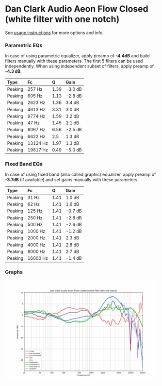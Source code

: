 # Dan Clark Audio Aeon Flow Closed (white filter with one notch)
See [usage instructions](https://github.com/jaakkopasanen/AutoEq#usage) for more options and info.

### Parametric EQs
In case of using parametric equalizer, apply preamp of **-4.4dB** and build filters manually
with these parameters. The first 5 filters can be used independently.
When using independent subset of filters, apply preamp of **-4.3 dB**.

| Type    | Fc       |    Q | Gain    |
|:--------|:---------|:-----|:--------|
| Peaking | 257 Hz   | 1.39 | -3.0 dB |
| Peaking | 605 Hz   | 1.13 | -2.8 dB |
| Peaking | 2623 Hz  | 1.36 | 3.4 dB  |
| Peaking | 4613 Hz  | 3.31 | 3.0 dB  |
| Peaking | 9774 Hz  | 1.59 | 3.2 dB  |
| Peaking | 47 Hz    | 1.45 | 2.1 dB  |
| Peaking | 6067 Hz  | 6.56 | -2.5 dB |
| Peaking | 6622 Hz  | 2.5  | 1.3 dB  |
| Peaking | 13124 Hz | 1.97 | 1.3 dB  |
| Peaking | 19817 Hz | 0.49 | -5.0 dB |

### Fixed Band EQs
In case of using fixed band (also called graphic) equalizer, apply preamp of **-3.7dB**
(if available) and set gains manually with these parameters.

| Type    | Fc       |    Q | Gain    |
|:--------|:---------|:-----|:--------|
| Peaking | 31 Hz    | 1.41 | 1.0 dB  |
| Peaking | 62 Hz    | 1.41 | 1.6 dB  |
| Peaking | 125 Hz   | 1.41 | -0.7 dB |
| Peaking | 250 Hz   | 1.41 | -2.8 dB |
| Peaking | 500 Hz   | 1.41 | -2.6 dB |
| Peaking | 1000 Hz  | 1.41 | -1.2 dB |
| Peaking | 2000 Hz  | 1.41 | 2.3 dB  |
| Peaking | 4000 Hz  | 1.41 | 2.8 dB  |
| Peaking | 8000 Hz  | 1.41 | 2.7 dB  |
| Peaking | 16000 Hz | 1.41 | -1.4 dB |

### Graphs
![](./Dan%20Clark%20Audio%20Aeon%20Flow%20Closed%20(white%20filter%20with%20one%20notch).png)